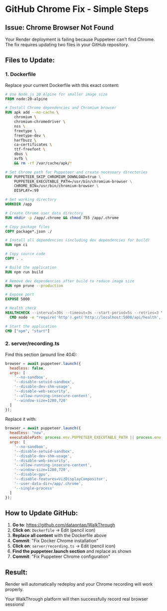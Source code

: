 # GitHub Chrome Fix - Simple Steps

## Issue: Chrome Browser Not Found
Your Render deployment is failing because Puppeteer can't find Chrome. The fix requires updating two files in your GitHub repository.

## Files to Update:

### 1. Dockerfile
Replace your current Dockerfile with this exact content:

```dockerfile
# Use Node.js 20 Alpine for smaller image size
FROM node:20-alpine

# Install Chrome dependencies and Chromium browser
RUN apk add --no-cache \
    chromium \
    chromium-chromedriver \
    nss \
    freetype \
    freetype-dev \
    harfbuzz \
    ca-certificates \
    ttf-freefont \
    dbus \
    xvfb \
    && rm -rf /var/cache/apk/*

# Set Chrome path for Puppeteer and create necessary directories
ENV PUPPETEER_SKIP_CHROMIUM_DOWNLOAD=true \
    PUPPETEER_EXECUTABLE_PATH=/usr/bin/chromium-browser \
    CHROME_BIN=/usr/bin/chromium-browser \
    DISPLAY=:99

# Set working directory
WORKDIR /app

# Create Chrome user data directory
RUN mkdir -p /app/.chrome && chmod 755 /app/.chrome

# Copy package files
COPY package*.json ./

# Install all dependencies (including dev dependencies for build)
RUN npm ci

# Copy source code
COPY . .

# Build the application
RUN npm run build

# Remove dev dependencies after build to reduce image size
RUN npm prune --production

# Expose port
EXPOSE 5000

# Health check
HEALTHCHECK --interval=30s --timeout=3s --start-period=5s --retries=3 \
  CMD node -e "require('http').get('http://localhost:5000/api/health', (res) => { process.exit(res.statusCode === 200 ? 0 : 1) })"

# Start the application
CMD ["npm", "start"]
```

### 2. server/recording.ts
Find this section (around line 404):

```javascript
browser = await puppeteer.launch({
  headless: false,
  args: [
    '--no-sandbox',
    '--disable-setuid-sandbox',
    '--disable-dev-shm-usage',
    '--disable-web-security',
    '--allow-running-insecure-content',
    '--window-size=1280,720'
  ]
});
```

Replace it with:

```javascript
browser = await puppeteer.launch({
  headless: "new",
  executablePath: process.env.PUPPETEER_EXECUTABLE_PATH || process.env.CHROME_BIN || '/usr/bin/chromium-browser',
  args: [
    '--no-sandbox',
    '--disable-setuid-sandbox',
    '--disable-dev-shm-usage',
    '--disable-web-security',
    '--allow-running-insecure-content',
    '--window-size=1280,720',
    '--disable-gpu',
    '--disable-features=VizDisplayCompositor',
    '--user-data-dir=/app/.chrome',
    '--single-process'
  ]
});
```

## How to Update GitHub:

1. **Go to**: https://github.com/dataontap/WalkThrough
2. **Click on**: `Dockerfile` → Edit (pencil icon)
3. **Replace all content** with the Dockerfile above
4. **Commit**: "Fix Docker Chrome installation"
5. **Click on**: `server/recording.ts` → Edit (pencil icon)  
6. **Find the puppeteer.launch section** and replace as shown
7. **Commit**: "Fix Puppeteer Chrome configuration"

## Result:
Render will automatically redeploy and your Chrome recording will work properly.

Your WalkThrough platform will then successfully record real browser sessions!